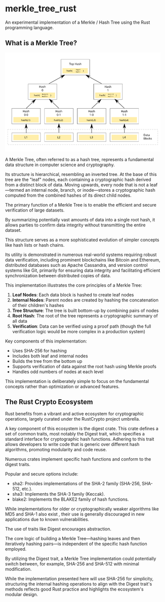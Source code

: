# merkle_tree_rust
An experimental implementation of a Merkle / Hash Tree using the Rust programming language.

## What is a Merkle Tree?

![hash_.png](./images/hash_tree.png)

A Merkle Tree, often referred to as a hash tree, represents a fundamental data structure in computer science and cryptography. 

Its structure is hierarchical, resembling an inverted tree. At the base of this tree are the "leaf" nodes, each containing a cryptographic hash derived from a distinct block of data. Moving upwards, every node that is not a leaf—termed an internal node, branch, or inode—stores a cryptographic hash computed from the combined hashes of its direct child nodes.

The primary function of a Merkle Tree is to enable the efficient and secure verification of large datasets. 

By summarizing potentially vast amounts of data into a single root hash, it allows parties to confirm data integrity without transmitting the entire dataset. 

This structure serves as a more sophisticated evolution of simpler concepts like hash lists or hash chains. 

Its utility is demonstrated in numerous real-world systems requiring robust data verification, including prominent blockchains like Bitcoin and Ethereum, distributed databases such as Apache Cassandra, and version control systems like Git, primarily for ensuring data integrity and facilitating efficient synchronization between distributed copies of data.

This implementation illustrates the core principles of a Merkle Tree:

1. **Leaf Nodes**: Each data block is hashed to create leaf nodes
2. **Internal Nodes**: Parent nodes are created by hashing the concatenation of their children's hashes
3. **Tree Structure**: The tree is built bottom-up by combining pairs of nodes
4. **Root Hash**: The root of the tree represents a cryptographic summary of all data
5. **Verification**: Data can be verified using a proof path (though the full verification logic would be more complex in a production system)

Key components of this implementation:

- Uses SHA-256 for hashing
- Includes both leaf and internal nodes
- Builds the tree from the bottom up
- Supports verification of data against the root hash using Merkle proofs
- Handles odd numbers of nodes at each level

This implementation is deliberately simple to focus on the fundamental concepts rather than optimization or advanced features. 

## The Rust Crypto Ecosystem

Rust benefits from a vibrant and active ecosystem for cryptographic operations, largely curated under the RustCrypto project umbrella. 

A key component of this ecosystem is the digest crate. This crate defines a set of common traits, most notably the Digest trait, which specifies a standard interface for cryptographic hash functions. Adhering to this trait allows developers to write code that is generic over different hash algorithms, promoting modularity and code reuse.

Numerous crates implement specific hash functions and conform to the digest traits. 

Popular and secure options include:

* sha2: Provides implementations of the SHA-2 family (SHA-256, SHA-512, etc.).
* sha3: Implements the SHA-3 family (Keccak).
* blake2: Implements the BLAKE2 family of hash functions.

While implementations for older or cryptographically weaker algorithms like MD5 and SHA-1 also exist , their use is generally discouraged in new applications due to known vulnerabilities.

The use of traits like Digest encourages abstraction. 

The core logic of building a Merkle Tree—hashing leaves and then iteratively hashing pairs—is independent of the specific hash function employed. 

By utilizing the Digest trait, a Merkle Tree implementation could potentially switch between, for example, SHA-256 and SHA-512 with minimal modification. 

While the implementation presented here will use SHA-256 for simplicity, structuring the internal hashing operations to align with the Digest trait's methods reflects good Rust practice and highlights the ecosystem's modular design.



